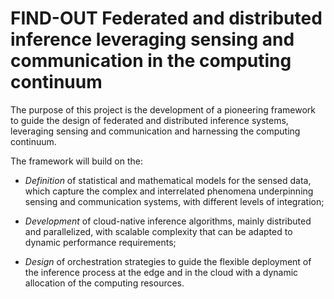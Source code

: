 # FIND-OUT Federated and distributed inference leveraging sensing and communication in the computing continuum

The purpose of this project is the development of a pioneering framework to guide the design of federated and distributed inference systems, leveraging sensing and communication and harnessing the computing continuum. 

The framework will build on the:

* *Definition* of statistical and mathematical models for the sensed data, which capture the complex and interrelated phenomena underpinning sensing and communication systems, with different levels of integration;

* *Development* of cloud-native inference algorithms, mainly distributed and parallelized, with scalable complexity that can be adapted to dynamic performance requirements;

* *Design* of orchestration strategies to guide the flexible deployment of the inference process at the edge and in the cloud with a dynamic allocation of the computing resources.
